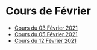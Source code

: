 # Cours de Février

* [Cours du 03 Février 2021](03-02-2021/)
* [Cours du 05 Février 2021](05-02-2021/)
* [Cours du 12 Février 2021](12-02-2021/)
